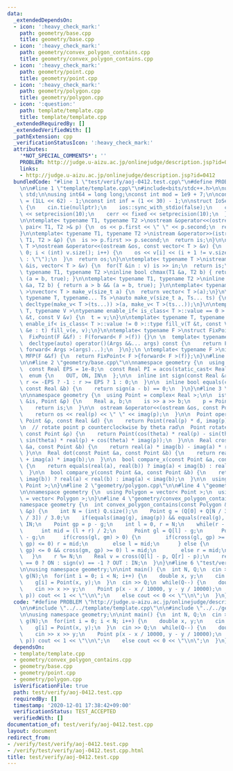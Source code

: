 ```yaml
---
data:
  _extendedDependsOn:
  - icon: ':heavy_check_mark:'
    path: geometry/base.cpp
    title: geometry/base.cpp
  - icon: ':heavy_check_mark:'
    path: geometry/convex_polygon_contains.cpp
    title: geometry/convex_polygon_contains.cpp
  - icon: ':heavy_check_mark:'
    path: geometry/point.cpp
    title: geometry/point.cpp
  - icon: ':heavy_check_mark:'
    path: geometry/polygon.cpp
    title: geometry/polygon.cpp
  - icon: ':question:'
    path: template/template.cpp
    title: template/template.cpp
  _extendedRequiredBy: []
  _extendedVerifiedWith: []
  _pathExtension: cpp
  _verificationStatusIcon: ':heavy_check_mark:'
  attributes:
    '*NOT_SPECIAL_COMMENTS*': ''
    PROBLEM: http://judge.u-aizu.ac.jp/onlinejudge/description.jsp?id=0412
    links:
    - http://judge.u-aizu.ac.jp/onlinejudge/description.jsp?id=0412
  bundledCode: "#line 1 \"test/verify/aoj-0412.test.cpp\"\n#define PROBLEM \"http://judge.u-aizu.ac.jp/onlinejudge/description.jsp?id=0412\"\
    \n\n#line 1 \"template/template.cpp\"\n#include<bits/stdc++.h>\n\nusing namespace\
    \ std;\n\nusing int64 = long long;\nconst int mod = 1e9 + 7;\n\nconst int64 infll\
    \ = (1LL << 62) - 1;\nconst int inf = (1 << 30) - 1;\n\nstruct IoSetup {\n  IoSetup()\
    \ {\n    cin.tie(nullptr);\n    ios::sync_with_stdio(false);\n    cout << fixed\
    \ << setprecision(10);\n    cerr << fixed << setprecision(10);\n  }\n} iosetup;\n\
    \n\ntemplate< typename T1, typename T2 >\nostream &operator<<(ostream &os, const\
    \ pair< T1, T2 >& p) {\n  os << p.first << \" \" << p.second;\n  return os;\n\
    }\n\ntemplate< typename T1, typename T2 >\nistream &operator>>(istream &is, pair<\
    \ T1, T2 > &p) {\n  is >> p.first >> p.second;\n  return is;\n}\n\ntemplate< typename\
    \ T >\nostream &operator<<(ostream &os, const vector< T > &v) {\n  for(int i =\
    \ 0; i < (int) v.size(); i++) {\n    os << v[i] << (i + 1 != v.size() ? \" \"\
    \ : \"\");\n  }\n  return os;\n}\n\ntemplate< typename T >\nistream &operator>>(istream\
    \ &is, vector< T > &v) {\n  for(T &in : v) is >> in;\n  return is;\n}\n\ntemplate<\
    \ typename T1, typename T2 >\ninline bool chmax(T1 &a, T2 b) { return a < b &&\
    \ (a = b, true); }\n\ntemplate< typename T1, typename T2 >\ninline bool chmin(T1\
    \ &a, T2 b) { return a > b && (a = b, true); }\n\ntemplate< typename T = int64\
    \ >\nvector< T > make_v(size_t a) {\n  return vector< T >(a);\n}\n\ntemplate<\
    \ typename T, typename... Ts >\nauto make_v(size_t a, Ts... ts) {\n  return vector<\
    \ decltype(make_v< T >(ts...)) >(a, make_v< T >(ts...));\n}\n\ntemplate< typename\
    \ T, typename V >\ntypename enable_if< is_class< T >::value == 0 >::type fill_v(T\
    \ &t, const V &v) {\n  t = v;\n}\n\ntemplate< typename T, typename V >\ntypename\
    \ enable_if< is_class< T >::value != 0 >::type fill_v(T &t, const V &v) {\n  for(auto\
    \ &e : t) fill_v(e, v);\n}\n\ntemplate< typename F >\nstruct FixPoint : F {\n\
    \  FixPoint(F &&f) : F(forward< F >(f)) {}\n \n  template< typename... Args >\n\
    \  decltype(auto) operator()(Args &&... args) const {\n    return F::operator()(*this,\
    \ forward< Args >(args)...);\n  }\n};\n \ntemplate< typename F >\ninline decltype(auto)\
    \ MFP(F &&f) {\n  return FixPoint< F >{forward< F >(f)};\n}\n#line 4 \"test/verify/aoj-0412.test.cpp\"\
    \n\n#line 2 \"geometry/base.cpp\"\n\nnamespace geometry {\n  using Real = double;\n\
    \  const Real EPS = 1e-8;\n  const Real PI = acos(static_cast< Real >(-1));\n\n\
    \  enum {\n    OUT, ON, IN\n  };\n\n  inline int sign(const Real &r) {\n    return\
    \ r <= -EPS ? -1 : r >= EPS ? 1 : 0;\n  }\n\n  inline bool equals(const Real &a,\
    \ const Real &b) {\n    return sign(a - b) == 0;\n  }\n}\n#line 3 \"geometry/point.cpp\"\
    \n\nnamespace geometry {\n  using Point = complex< Real >;\n\n  istream &operator>>(istream\
    \ &is, Point &p) {\n    Real a, b;\n    is >> a >> b;\n    p = Point(a, b);\n\
    \    return is;\n  }\n\n  ostream &operator<<(ostream &os, const Point &p) {\n\
    \    return os << real(p) << \" \" << imag(p);\n  }\n\n  Point operator*(const\
    \ Point &p, const Real &d) {\n    return Point(real(p) * d, imag(p) * d);\n  }\n\
    \n  // rotate point p counterclockwise by theta rad\n  Point rotate(Real theta,\
    \ const Point &p) {\n    return Point(cos(theta) * real(p) - sin(theta) * imag(p),\
    \ sin(theta) * real(p) + cos(theta) * imag(p));\n  }\n\n  Real cross(const Point\
    \ &a, const Point &b) {\n    return real(a) * imag(b) - imag(a) * real(b);\n \
    \ }\n\n  Real dot(const Point &a, const Point &b) {\n    return real(a) * real(b)\
    \ + imag(a) * imag(b);\n  }\n\n  bool compare_x(const Point &a, const Point &b)\
    \ {\n    return equals(real(a), real(b)) ? imag(a) < imag(b) : real(a) < real(b);\n\
    \  }\n\n  bool compare_y(const Point &a, const Point &b) {\n    return equals(imag(a),\
    \ imag(b)) ? real(a) < real(b) : imag(a) < imag(b);\n  }\n\n  using Points = vector<\
    \ Point >;\n}\n#line 2 \"geometry/polygon.cpp\"\n\n#line 4 \"geometry/polygon.cpp\"\
    \n\nnamespace geometry {\n  using Polygon = vector< Point >;\n  using Polygons\
    \ = vector< Polygon >;\n}\n#line 4 \"geometry/convex_polygon_contains.cpp\"\n\n\
    namespace geometry {\n  int convex_polygon_contains(const Polygon &Q, const Point\
    \ &p) {\n    int N = (int) Q.size();\n    Point g = (Q[0] + Q[N / 3] + Q[N * 2\
    \ / 3]) / 3.0;\n    if(equals(imag(g), imag(p)) && equals(real(g), imag(g))) return\
    \ IN;\n    Point gp = p - g;\n    int l = 0, r = N;\n    while(r - l > 1) {\n\
    \      int mid = (l + r) / 2;\n      Point gl = Q[l] - g;\n      Point gm = Q[mid]\
    \ - g;\n      if(cross(gl, gm) > 0) {\n        if(cross(gl, gp) >= 0 && cross(gm,\
    \ gp) <= 0) r = mid;\n        else l = mid;\n      } else {\n        if(cross(gl,\
    \ gp) <= 0 && cross(gm, gp) >= 0) l = mid;\n        else r = mid;\n      }\n \
    \   }\n    r %= N;\n    Real v = cross(Q[l] - p, Q[r] - p);\n    return sign(v)\
    \ == 0 ? ON : sign(v) == -1 ? OUT : IN;\n  }\n}\n#line 6 \"test/verify/aoj-0412.test.cpp\"\
    \n\nusing namespace geometry;\n\nint main() {\n  int N, Q;\n  cin >> N;\n  Polygon\
    \ g(N);\n  for(int i = 0; i < N; i++) {\n    double x, y;\n    cin >> x >> y;\n\
    \    g[i] = Point(x, y);\n  }\n  cin >> Q;\n  while(Q--) {\n    double x, y;\n\
    \    cin >> x >> y;\n    Point p(x - x / 10000, y - y / 10000);\n    if(convex_polygon_contains(g,\
    \ p)) cout << 1 << \"\\n\";\n    else cout << 0 << \"\\n\";\n  }\n}\n"
  code: "#define PROBLEM \"http://judge.u-aizu.ac.jp/onlinejudge/description.jsp?id=0412\"\
    \n\n#include \"../../template/template.cpp\"\n\n#include \"../../geometry/convex_polygon_contains.cpp\"\
    \n\nusing namespace geometry;\n\nint main() {\n  int N, Q;\n  cin >> N;\n  Polygon\
    \ g(N);\n  for(int i = 0; i < N; i++) {\n    double x, y;\n    cin >> x >> y;\n\
    \    g[i] = Point(x, y);\n  }\n  cin >> Q;\n  while(Q--) {\n    double x, y;\n\
    \    cin >> x >> y;\n    Point p(x - x / 10000, y - y / 10000);\n    if(convex_polygon_contains(g,\
    \ p)) cout << 1 << \"\\n\";\n    else cout << 0 << \"\\n\";\n  }\n}\n"
  dependsOn:
  - template/template.cpp
  - geometry/convex_polygon_contains.cpp
  - geometry/base.cpp
  - geometry/point.cpp
  - geometry/polygon.cpp
  isVerificationFile: true
  path: test/verify/aoj-0412.test.cpp
  requiredBy: []
  timestamp: '2020-12-01 17:38:42+09:00'
  verificationStatus: TEST_ACCEPTED
  verifiedWith: []
documentation_of: test/verify/aoj-0412.test.cpp
layout: document
redirect_from:
- /verify/test/verify/aoj-0412.test.cpp
- /verify/test/verify/aoj-0412.test.cpp.html
title: test/verify/aoj-0412.test.cpp
---
```

